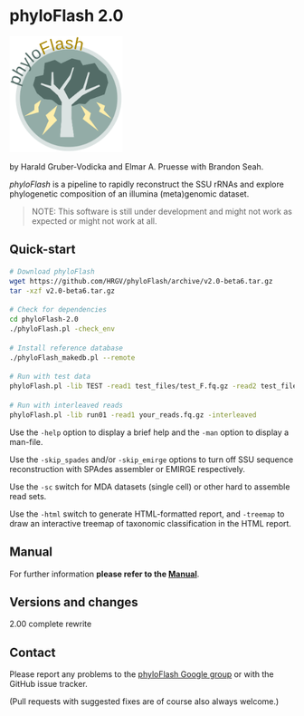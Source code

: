 phyloFlash 2.0
==============

<img src="docs/phyloFlash_logo.png" style="width:200px" alt="phyloFlash logo" />

by Harald Gruber-Vodicka and Elmar A. Pruesse with Brandon Seah.

*phyloFlash* is a pipeline to rapidly reconstruct the SSU rRNAs and explore phylogenetic composition of an illumina (meta)genomic dataset.

> NOTE: This software is still under development and might not work as expected or might not work at all.


Quick-start
-----------

```bash
# Download phyloFlash
wget https://github.com/HRGV/phyloFlash/archive/v2.0-beta6.tar.gz  
tar -xzf v2.0-beta6.tar.gz

# Check for dependencies
cd phyloFlash-2.0
./phyloFlash.pl -check_env

# Install reference database
./phyloFlash_makedb.pl --remote

# Run with test data
phyloFlash.pl -lib TEST -read1 test_files/test_F.fq.gz -read2 test_files/test_R.fq.gz

# Run with interleaved reads
phyloFlash.pl -lib run01 -read1 your_reads.fq.gz -interleaved
```

Use the `-help` option to display a brief help and the `-man` option to display a man-file.

Use the `-skip_spades` and/or `-skip_emirge` options to turn off SSU sequence reconstruction with SPAdes assembler or EMIRGE respectively.

Use the `-sc` switch for MDA datasets (single cell) or other hard to assemble read sets.

Use the `-html` switch to generate HTML-formatted report, and `-treemap` to draw an interactive treemap of taxonomic classification in the HTML report.

Manual
------

For further information **please refer to the [Manual](https://kbseah.github.io/phyloFlash)**.


Versions and changes
--------------------

2.00 complete rewrite


Contact
-------

Please report any problems to the [phyloFlash Google group](https://groups.google.com/forum/#!forum/phyloflash) or with the GitHub issue tracker.

(Pull requests with suggested fixes are of course also always welcome.)

